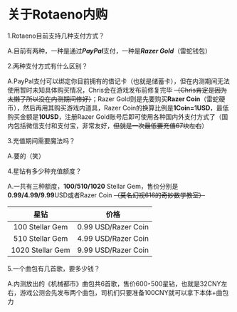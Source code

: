 # 关于Rotaeno内购

1.Rotaeno目前支持几种支付方式？

   A.目前有两种，一种是通过***PayPal***支付，一种是***Razer Gold***（雷蛇钱包）

2.两种支付方式有什么区别？

   A.PayPal支付可以绑定你目前拥有的借记卡（也就是储蓄卡），但在内测期间无法使用暂时未知具体购买情况，Chris会在游戏发布前修复完毕 ~~（Chris肯定是因为太懒了所以没在内测期间修好）~~；Razer Gold则是先要购买**Razer Coin**（雷蛇硬币），然后再用其购买游戏内道具，Razer Coin的换算比例是**1Coin=1USD**，最低购买金额是**10USD**，注册Razer Gold账号后即可使用各种国内外支付方式了（国内包括微信支付和支付宝，非常友好，~~但就是一次最低要充值67块左右~~）

3.充值期间需要魔法吗？

   A.要的（笑）

4.星钻有多少种充值额度？

   A.一共有三种额度，**100/510/1020** Stellar Gem，售价分别是**0.99/4.99/9.99**USD或者Razer Coin ~~（莫名幻视616的奇妙数学教室）~~

|       星钻       |        价格         |
| :--------------: | :-----------------: |
| 100 Stellar Gem  | 0.99 USD/Razer Coin |
| 510 Stellar Gem  | 4.99 USD/Razer Coin |
| 1020 Stellar Gem | 9.99 USD/Razer Coin |

5.一个曲包有几首歌，要多少钱？

  A.内测放出的《机械都市》曲包共6首歌，售价600‣500星钻，也就是32CNY左右，游戏公测会先发布两个曲包，司机们只要准备100CNY就可以拿下本体+曲包力

